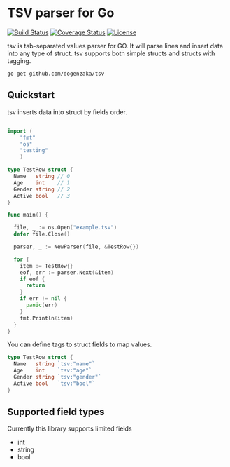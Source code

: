 TSV parser for Go
====

[![Build Status](https://travis-ci.org/dogenzaka/tsv.svg?branch=master)](https://travis-ci.org/dogenzaka/tsv)
[![Coverage Status](https://coveralls.io/repos/dogenzaka/tsv/badge.svg)](https://coveralls.io/r/dogenzaka/tsv)
[![License](http://img.shields.io/badge/license-MIT-red.svg?style=flat)](https://github.com/dogenzaka/rotator/blob/master/LICENSE)

tsv is tab-separated values parser for GO. It will parse lines and insert data into any type of struct. tsv supports both simple structs and structs with tagging.

```
go get github.com/dogenzaka/tsv
```

Quickstart
--

tsv inserts data into struct by fields order.

```go

import (
    "fmt"
    "os"
    "testing"
    )

type TestRow struct {
  Name   string // 0
  Age    int    // 1
  Gender string // 2
  Active bool   // 3
}

func main() {

  file, _ := os.Open("example.tsv")
  defer file.Close()

  parser, _ := NewParser(file, &TestRow{})

  for {
    item := TestRow{}
    eof, err := parser.Next(&item)
    if eof {
      return
    }
    if err != nil {
      panic(err)
    }
    fmt.Println(item)
  }
}

```

You can define tags to struct fields to map values.

```go
type TestRow struct {
  Name   string `tsv:"name"`
  Age    int    `tsv:"age"`
  Gender string `tsv:"gender"`
  Active bool   `tsv:"bool"`
}
```

Supported field types
--

Currently this library supports limited fields

- int
- string
- bool

